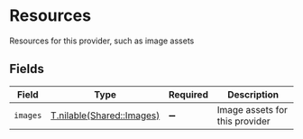 # Resources

Resources for this provider, such as image assets


## Fields

| Field                                                      | Type                                                       | Required                                                   | Description                                                |
| ---------------------------------------------------------- | ---------------------------------------------------------- | ---------------------------------------------------------- | ---------------------------------------------------------- |
| `images`                                                   | [T.nilable(Shared::Images)](../../models/shared/images.md) | :heavy_minus_sign:                                         | Image assets for this provider                             |